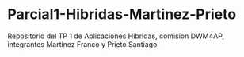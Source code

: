 # Parcial1-Hibridas-Martinez-Prieto
Repositorio del TP 1 de Aplicaciones Hibridas, comision DWM4AP, integrantes Martinez Franco y Prieto Santiago 

